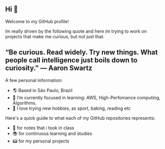 ## Hi :blue_heart:

Welcome to my GitHub profile! 

Im really driven by the following quote and here im trying to work on projects that make me curious, but not just that. 

## “Be curious. Read widely. Try new things. What people call intelligence just boils down to curiosity.” ― Aaron Swartz

A few personal information:

- 🌎 Based in São Paulo, Brazil
- :star2: I’m currently focused in learning: AWS, High-Perfomance computing, Algorithms.
- :sparkling_heart: I love trying new hobbies, as sport, baking, reading etc

Here's a quick guide to what each of my GitHub repositories represents: 

- :notebook_with_decorative_cover: for notes that i took in class
- 📚 for continuous learning and studies
- :pager: for my personal projects
